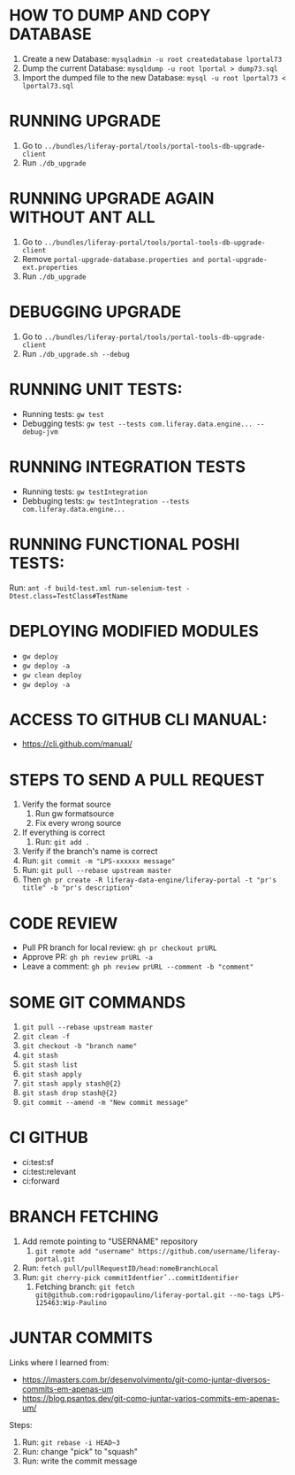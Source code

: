 # HOW TO DUMP AND COPY DATABASE
1. Create a new Database: `mysqladmin -u root createdatabase lportal73`
2. Dump the current Database: `mysqldump -u root lportal > dump73.sql`
3. Import the dumped file to the new Database: `mysql -u root lportal73 < lportal73.sql`

# RUNNING UPGRADE
1. Go to `../bundles/liferay-portal/tools/portal-tools-db-upgrade-client`
2. Run `./db_upgrade`

# RUNNING UPGRADE AGAIN WITHOUT ANT ALL
1. Go to `../bundles/liferay-portal/tools/portal-tools-db-upgrade-client`
2. Remove  `portal-upgrade-database.properties and portal-upgrade-ext.properties`
3. Run `./db_upgrade`

# DEBUGGING UPGRADE
1. Go to `../bundles/liferay-portal/tools/portal-tools-db-upgrade-client`
2. Run `./db_upgrade.sh --debug`

# RUNNING UNIT TESTS:
- Running tests: `gw test`
- Debugging tests: `gw test --tests com.liferay.data.engine... --debug-jvm`

# RUNNING INTEGRATION TESTS
- Running tests: `gw testIntegration`
- Debbuging tests: `gw testIntegration --tests com.liferay.data.engine...`

# RUNNING FUNCTIONAL POSHI TESTS:
Run: `ant -f build-test.xml run-selenium-test -Dtest.class=TestClass#TestName`

# DEPLOYING MODIFIED MODULES
 - `gw deploy`
 - `gw deploy -a`
 - `gw clean deploy`
 - `gw deploy -a`

# ACCESS TO GITHUB CLI MANUAL:
- https://cli.github.com/manual/

# STEPS TO SEND A PULL REQUEST
1. Verify the format source
	1. Run gw formatsource
    2. Fix every wrong source
2. If everything is correct
    1. Run: `git add .`
3. Verify if the branch's name is correct
4. Run: `git commit -m "LPS-xxxxxx message"`
5. Run: `git pull --rebase upstream master`
6. Then `gh pr create -R liferay-data-engine/liferay-portal -t "pr's title" -b "pr's description"`

# CODE REVIEW
- Pull PR branch for local review: `gh pr checkout prURL`
- Approve PR: `gh ph review prURL -a`
- Leave a comment: `gh ph review prURL --comment -b "comment"`

# SOME GIT COMMANDS
1. `git pull --rebase upstream master`
2. `git clean -f`
3. `git checkout -b "branch name"`
4. `git stash`
5. `git stash list`
6. `git stash apply`
7. `git stash apply stash@{2}`
8. `git stash drop stash@{2}`
9. `git commit --amend -m "New commit message"`

# CI GITHUB
- ci:test:sf
- ci:test:relevant
- ci:forward

# BRANCH FETCHING
1. Add remote pointing to "USERNAME" repository
    1. `git remote add "username" https://github.com/username/liferay-portal.git` 
2. Run: `fetch pull/pullRequestID/head:nomeBranchLocal`
3. Run: `git cherry-pick commitIdentfierˆ..commitIdentifier`
   1. Fetching branch: `git fetch git@github.com:rodrigopaulino/liferay-portal.git --no-tags LPS-125463:Wip-Paulino`

# JUNTAR COMMITS
Links where I learned from:
- https://imasters.com.br/desenvolvimento/git-como-juntar-diversos-commits-em-apenas-um
- https://blog.psantos.dev/git-como-juntar-varios-commits-em-apenas-um/

Steps:
1. Run: `git rebase -i HEAD~3`
2. Run: change "pick" to "squash"
3. Run: write the commit message